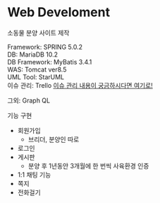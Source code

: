 # Web Develoment

소동물 분양 사이트 제작

Framework: SPRING 5.0.2 </br>
DB: MariaDB 10.2</br>
DB Framework: MyBatis 3.4.1</br>
WAS: Tomcat ver8.5</br>
UML Tool: StarUML</br>
이슈 관리: Trello [이슈 관리 내용이 궁금하시다면 여기로!](https://trello.com/smallanimals)

그외: Graph QL

기능 구현
  - 회원가입
    - 브리더, 분양인 따로
  - 로그인
  - 게시판
    - 분양 후 1년동안 3개월에 한 번씩 사육환경 인증
  - 1:1 채팅 기능
  - 쪽지
  - 전화걸기 
